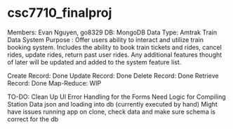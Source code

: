 # csc7710_finalproj

Members:            Evan Nguyen, go8329
DB:                 MongoDB 
Data Type:          Amtrak Train Data 
System Purpose :    Offer users ability to interact and utilize train booking system. Includes the ability to book train tickets and rides, cancel rides, update rides, return past user rides. Any additional features thought of later will be updated and added to the system feature list.


Create Record: Done
Update Record: Done
Delete Record: Done
Retrieve Record: Done
Map-Reduce: WIP

TO-DO:
Clean Up UI
Error Handling for the Forms
Need Logic for Compiling Station Data json and loading into db (currently executed by hand)
Might have issues running app on clone, check data and make sure schema is correct for the db